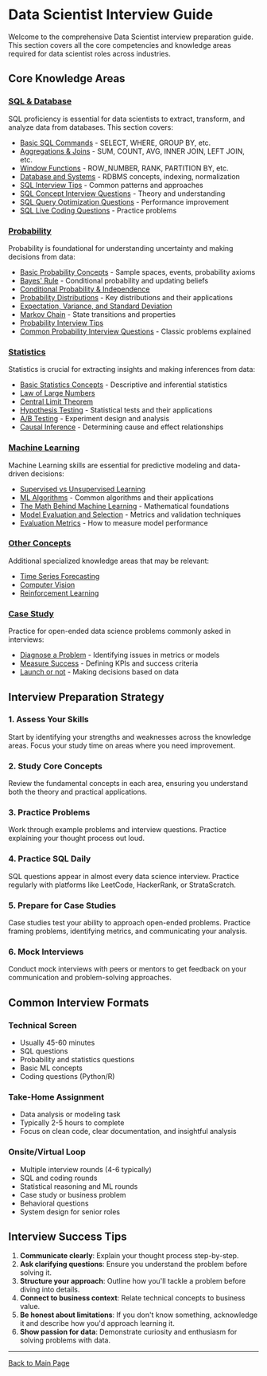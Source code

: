 # Data Scientist Interview Guide

Welcome to the comprehensive Data Scientist interview preparation guide. This section covers all the core competencies and knowledge areas required for data scientist roles across industries.

## Core Knowledge Areas

### [SQL & Database](./SQL_Database/README.md)

SQL proficiency is essential for data scientists to extract, transform, and analyze data from databases. This section covers:

- [Basic SQL Commands](./SQL_Database/Basic_SQL_Commands.md) - SELECT, WHERE, GROUP BY, etc.
- [Aggregations & Joins](./SQL_Database/Aggregations_Joins.md) - SUM, COUNT, AVG, INNER JOIN, LEFT JOIN, etc.
- [Window Functions](./SQL_Database/Window_Functions.md) - ROW_NUMBER, RANK, PARTITION BY, etc.
- [Database and Systems](./SQL_Database/Database_Systems.md) - RDBMS concepts, indexing, normalization
- [SQL Interview Tips](./SQL_Database/SQL_Interview_Tips.md) - Common patterns and approaches
- [SQL Concept Interview Questions](./SQL_Database/SQL_Concept_Questions.md) - Theory and understanding
- [SQL Query Optimization Questions](./SQL_Database/SQL_Query_Optimization.md) - Performance improvement
- [SQL Live Coding Questions](./SQL_Database/SQL_Live_Coding_Questions.md) - Practice problems

### [Probability](./Probability/README.md)

Probability is foundational for understanding uncertainty and making decisions from data:

- [Basic Probability Concepts](./Probability/Basic_Concepts.md) - Sample spaces, events, probability axioms
- [Bayes' Rule](./Probability/Bayes_Rule.md) - Conditional probability and updating beliefs
- [Conditional Probability & Independence](./Probability/Conditional_Probability.md)
- [Probability Distributions](./Probability/Probability_Distributions/README.md) - Key distributions and their applications
- [Expectation, Variance, and Standard Deviation](./Probability/Expectation_Variance.md)
- [Markov Chain](./Probability/Markov_Chain.md) - State transitions and properties
- [Probability Interview Tips](./Probability/Interview_Tips.md)
- [Common Probability Interview Questions](./Probability/Common_Questions/README.md) - Classic problems explained

### [Statistics](./Statistics/README.md)

Statistics is crucial for extracting insights and making inferences from data:

- [Basic Statistics Concepts](./Statistics/Basic_Concepts.md) - Descriptive and inferential statistics
- [Law of Large Numbers](./Statistics/Law_of_Large_Numbers.md)
- [Central Limit Theorem](./Statistics/Central_Limit_Theorem.md)
- [Hypothesis Testing](./Statistics/Hypothesis_Testing/README.md) - Statistical tests and their applications
- [A/B Testing](./Statistics/AB_Testing/README.md) - Experiment design and analysis
- [Causal Inference](./Statistics/Causal_Inference/README.md) - Determining cause and effect relationships

### [Machine Learning](./Machine_Learning/README.md)

Machine Learning skills are essential for predictive modeling and data-driven decisions:

- [Supervised vs Unsupervised Learning](./Machine_Learning/Supervised_Unsupervised.md)
- [ML Algorithms](./Machine_Learning/ML_Algorithms/README.md) - Common algorithms and their applications
- [The Math Behind Machine Learning](./Machine_Learning/Math/README.md) - Mathematical foundations
- [Model Evaluation and Selection](./Machine_Learning/Model_Evaluation/README.md) - Metrics and validation techniques
- [Evaluation Metrics](./Machine_Learning/Evaluation_Metrics/README.md) - How to measure model performance

### [Other Concepts](./Other_Concepts/README.md)

Additional specialized knowledge areas that may be relevant:

- [Time Series Forecasting](./Other_Concepts/Time_Series.md)
- [Computer Vision](./Other_Concepts/Computer_Vision.md)
- [Reinforcement Learning](./Other_Concepts/Reinforcement_Learning.md)

### [Case Study](./Case_Study/README.md)

Practice for open-ended data science problems commonly asked in interviews:

- [Diagnose a Problem](./Case_Study/Diagnose_Problem.md) - Identifying issues in metrics or models
- [Measure Success](./Case_Study/Measure_Success.md) - Defining KPIs and success criteria
- [Launch or not](./Case_Study/Launch_Decision.md) - Making decisions based on data

## Interview Preparation Strategy

### 1. Assess Your Skills

Start by identifying your strengths and weaknesses across the knowledge areas. Focus your study time on areas where you need improvement.

### 2. Study Core Concepts

Review the fundamental concepts in each area, ensuring you understand both the theory and practical applications.

### 3. Practice Problems

Work through example problems and interview questions. Practice explaining your thought process out loud.

### 4. Practice SQL Daily

SQL questions appear in almost every data science interview. Practice regularly with platforms like LeetCode, HackerRank, or StrataScratch.

### 5. Prepare for Case Studies

Case studies test your ability to approach open-ended problems. Practice framing problems, identifying metrics, and communicating your analysis.

### 6. Mock Interviews

Conduct mock interviews with peers or mentors to get feedback on your communication and problem-solving approaches.

## Common Interview Formats

### Technical Screen

- Usually 45-60 minutes
- SQL questions
- Probability and statistics questions
- Basic ML concepts
- Coding questions (Python/R)

### Take-Home Assignment

- Data analysis or modeling task
- Typically 2-5 hours to complete
- Focus on clean code, clear documentation, and insightful analysis

### Onsite/Virtual Loop

- Multiple interview rounds (4-6 typically)
- SQL and coding rounds
- Statistical reasoning and ML rounds
- Case study or business problem
- Behavioral questions
- System design for senior roles

## Interview Success Tips

1. **Communicate clearly**: Explain your thought process step-by-step.
2. **Ask clarifying questions**: Ensure you understand the problem before solving it.
3. **Structure your approach**: Outline how you'll tackle a problem before diving into details.
4. **Connect to business context**: Relate technical concepts to business value.
5. **Be honest about limitations**: If you don't know something, acknowledge it and describe how you'd approach learning it.
6. **Show passion for data**: Demonstrate curiosity and enthusiasm for solving problems with data.

---

[Back to Main Page](../README.md)
